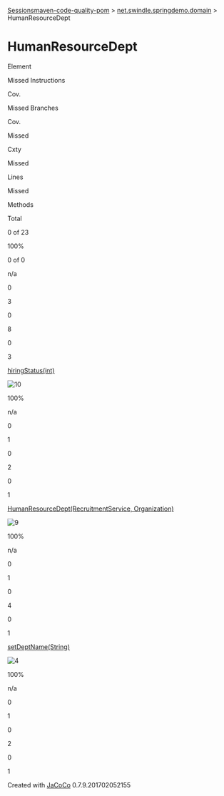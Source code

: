 [Sessions](../jacoco-sessions.md)[maven-code-quality-pom](../index.md)
\> [net.swindle.springdemo.domain](index.md) \> HumanResourceDept

# HumanResourceDept

Element

Missed Instructions

Cov.

Missed Branches

Cov.

Missed

Cxty

Missed

Lines

Missed

Methods

Total

0 of 23

100%

0 of 0

n/a

0

3

0

8

0

3

[hiringStatus(int)](HumanResourceDept.java.md#L35)

![10](../jacoco-resources/greenbar.gif "10")

100%

n/a

0

1

0

2

0

1

[HumanResourceDept(RecruitmentService,
Organization)](HumanResourceDept.java.md#L20)

![9](../jacoco-resources/greenbar.gif "9")

100%

n/a

0

1

0

4

0

1

[setDeptName(String)](HumanResourceDept.java.md#L27)

![4](../jacoco-resources/greenbar.gif "4")

100%

n/a

0

1

0

2

0

1

Created with [JaCoCo](http://www.jacoco.org/jacoco) 0.7.9.201702052155
